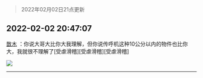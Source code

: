 > 2022年02月02日21点更新
<link rel="stylesheet" href="https://cdn.jsdelivr.net/gh/taotie6/sampleJSON@main/css/photo_show.css">
<meta name="referrer" content="no-referrer" />


 ## 2022-02-02 20:47:07 

 [㪚木](https://www.coolapk.com/feed/33268640?shareKey=ODBlYjQ1NTAzOWYwNjFmYTgxZGY~) ：你说大哥大比你大我理解，但你说传呼机这种10公分以内的物件也比你大，我就很不理解了[受虐滑稽][受虐滑稽][受虐滑稽] 

<div class="album">
<img class="img-item" src="http://image.coolapk.com/feed/2019/0328/10/1097886_1553739796_8922@300x158.gif" />
</div>

 ------- 

